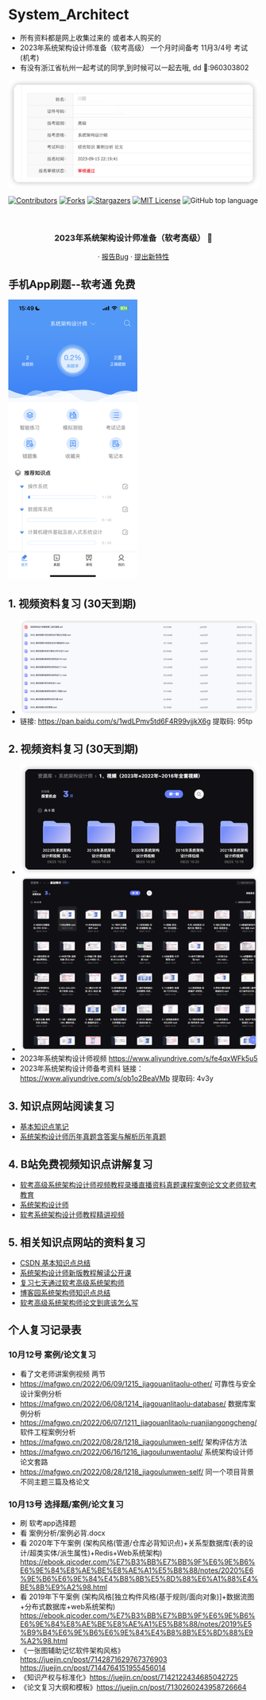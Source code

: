 # System_Architect
- 所有资料都是网上收集过来的 或者本人购买的
- 2023年系统架构设计师准备（软考高级） 一个月时间备考 11月3/4号 考试 (机考)
- 有没有浙江省杭州一起考试的同学,到时候可以一起去哦, dd 🐧:960303802

![img_4.png](img_4.png)

<!-- PROJECT SHIELDS -->

[![Contributors][contributors-shield]][contributors-url]
[![Forks][forks-shield]][forks-url]
[![Stargazers][stars-shield]][stars-url]
[![MIT License][license-shield]][license-url]
![GitHub top language](https://img.shields.io/github/languages/top/hakusai22/System_Architect?style=for-the-badge)

<!-- PROJECT LOGO -->
<br />



<p align="center">
    <a href="https://github.com/hakusai22/System_Architect/">
    </a>
    <h3 align="center">2023年系统架构设计师准备（软考高级） 🔞</h3>
  <p align="center">
    ·
    <a href="https://github.com/hakusai22/System_Architect/issues">报告Bug</a>
    ·
    <a href="https://github.com/hakusai22/System_Architect/issues">提出新特性</a>
  </p>

<!-- links -->

[your-project-path]:hakusai22/System_Architect

[contributors-shield]: https://img.shields.io/github/contributors/hakusai22/System_Architect.svg?style=for-the-badge

[contributors-url]: https://github.com/hakusai22/System_Architect/graphs/contributors

[forks-shield]: https://img.shields.io/github/forks/hakusai22/System_Architect.svg?style=for-the-badge

[forks-url]: https://github.com/hakusai22/System_Architect/network/members

[stars-shield]: https://img.shields.io/github/stars/hakusai22/System_Architect.svg?style=for-the-badge

[stars-url]: https://github.com/hakusai22/System_Architect/stargazers

[issues-shield]: https://img.shields.io/github/issues/hakusai22/System_Architect.svg?style=for-the-badge

[issues-url]: https://img.shields.io/github/issues/hakusai22/System_Architect.svg

[license-shield]: https://img.shields.io/github/license/hakusai22/System_Architect.svg?style=for-the-badge

[license-url]: https://github.com/hakusai22/System_Architect/blob/master/LICENSE

[linkedin-shield]: https://img.shields.io/badge/-LinkedIn-black.svg?style=for-the-badge&logo=linkedin&colorB=555

[linkedin-url]: https://linkedin.com/in/xxxx

## 手机App刷题--软考通 免费
![img_3.png](img_3.png)

## 1. 视频资料复习 (30天到期)
- ![img.png](img.png)
- 链接: https://pan.baidu.com/s/1wdLPmv5td6F4R99vjjkX6g  提取码: 95tp

## 2. 视频资料复习 (30天到期)
- ![img_1.png](img_1.png)
- ![img_2.png](img_2.png)
- 2023年系统架构设计师视频  https://www.aliyundrive.com/s/fe4qxWFk5u5
- 2023年系统架构设计师备考资料 链接：https://www.aliyundrive.com/s/ob1o2BeaVMb 提取码: 4v3y

## 3. 知识点网站阅读复习
- [基本知识点笔记](https://lisahust.github.io/notebook1_web/)
- [系统架构设计师历年真题含答案与解析历年真题](https://ebook.qicoder.com/%E7%B3%BB%E7%BB%9F%E6%9E%B6%E6%9E%84%E8%AE%BE%E8%AE%A1%E5%B8%88/)

## 4. B站免费视频知识点讲解复习 
- [软考高级系统架构设计师视频教程录播直播资料真题课程案例论文文老师软考教育](https://www.bilibili.com/video/BV1YV411Y7t4/?spm_id_from=333.999.0.0&vd_source=5c4d3e12d3512ed84532d27dcef8ab0d)
- [系统架构设计师](https://www.bilibili.com/video/BV1wD4y1q7ni/?spm_id_from=333.337.search-card.all.click&vd_source=5c4d3e12d3512ed84532d27dcef8ab0d)
- [软考系统架构设计师教程精讲视频](https://www.bilibili.com/video/BV1Ak4y1s7Hd/?spm_id_from=333.337.search-card.all.click&vd_source=5c4d3e12d3512ed84532d27dcef8ab0d)


## 5. 相关知识点网站的资料复习
- [CSDN 基本知识点总结](https://blog.csdn.net/weixin_30197685/article/details/132797803?app_version=6.1.4&utm_source=app)
- [系统架构设计师新版教程解读公开课](https://wangxiao.xisaiwang.com/shipin2/v280007661.html)
- [复习七天通过软考高级系统架构师](https://zhuanlan.zhihu.com/p/338502562)
- [博客园系统架构师知识点总结](https://www.cnblogs.com/Tiancheng-Duan/tag/%E6%9E%B6%E6%9E%84/)
- [软考高级系统架构师论文到底该怎么写](https://mp.weixin.qq.com/s/E97YA-VktIoEmOCwZ2EUqg)





##  个人复习记录表

### 10月12号 案例/论文复习
- 看了文老师讲案例视频 两节
- https://mafgwo.cn/2022/06/09/1215_jiagouanlitaolu-other/ 可靠性与安全设计案例分析
- https://mafgwo.cn/2022/06/08/1214_jiagouanlitaolu-database/  数据库案例分析
- https://mafgwo.cn/2022/06/07/1211_jiagouanlitaolu-ruanjiangongcheng/ 软件工程案例分析
- https://mafgwo.cn/2022/08/28/1218_jiagoulunwen-self/ 架构评估方法
- https://mafgwo.cn/2022/06/16/1216_jiagoulunwentaolu/ 系统架构设计师论文套路 
- https://mafgwo.cn/2022/08/28/1218_jiagoulunwen-self/ 同一个项目背景不同主题三篇及格论文

### 10月13号 选择题/案例/论文复习
- 刷 软考app选择题
- 看 案例分析/案例必背.docx 
- 看 2020年下午案例 (架构风格(管道/仓库必背知识点)+关系型数据库(表的设计/超类实体/派生属性)+Redis+Web系统架构) https://ebook.qicoder.com/%E7%B3%BB%E7%BB%9F%E6%9E%B6%E6%9E%84%E8%AE%BE%E8%AE%A1%E5%B8%88/notes/2020%E6%9E%B6%E6%9E%84%E4%B8%8B%E5%8D%88%E6%A1%88%E4%BE%8B%E9%A2%98.html
- 看 2019年下午案例 (架构风格[独立构件风格(基于规则/面向对象)]+数据流图+分布式数据库+web系统架构) https://ebook.qicoder.com/%E7%B3%BB%E7%BB%9F%E6%9E%B6%E6%9E%84%E8%AE%BE%E8%AE%A1%E5%B8%88/notes/2019%E5%B9%B4%E6%9E%B6%E6%9E%84%E4%B8%8B%E5%8D%88%E9%A2%98.html
- 《一张图辅助记忆软件架构风格》https://juejin.cn/post/7142871629767376903 https://juejin.cn/post/7144764151955456014
- 《知识产权与标准化》https://juejin.cn/post/7142122434685042725
- 《论文复习大纲和模板》https://juejin.cn/post/7130260243958726664